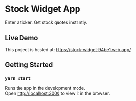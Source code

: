 # Stock Widget App

Enter a ticker. Get stock quotes instantly.

## Live Demo

This project is hosted at: https://stock-widget-94be1.web.app/

## Getting Started

### `yarn start`

Runs the app in the development mode.\
Open [http://localhost:3000](http://localhost:3000) to view it in the browser.




